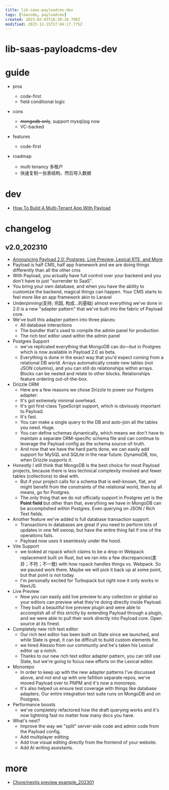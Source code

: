 ```yaml
---
title: lib-saas-payloadcms-dev
tags: [lowcode, payloadcms]
created: 2023-02-05T18:39:26.796Z
modified: 2023-12-15T17:04:17.775Z
---
```


# lib-saas-payloadcms-dev

# guide

- pros
  - code-first
  - field conditional logic

- cons
  - ~~mongodb only~~, support mysql/pg now
  - VC-backed

- features
  - code-first

- roadmap
  - multi tenancy 多租户
  - 快速复制一张表结构，然后导入数据
# dev
- [How To Build A Multi-Tenant App With Payload](https://payloadcms.com/blog/how-to-build-a-multi-tenant-app-with-payload)
# changelog

## v2.0_202310

- [Announcing Payload 2.0: Postgres, Live Preview, Lexical RTE, and More](https://payloadcms.com/blog/payload-2-0)
- Payload is half CMS, half app framework and we are doing things differently than all the other cms
- With Payload, you actually have full control over your backend and you don't have to just "surrender to SaaS". 
- You bring your own database, and when you have the ability to customize the backend, magical things can happen. Your CMS starts to feel more like an app framework akin to Laravel
- Underpinning(支持; 巩固, 构成…的基础) almost everything we've done in 2.0 is a new "adapter pattern" that we've built into the fabric of Payload core.
- We've built this adapter pattern into three places:
  - All database interactions
  - The bundler that's used to compile the admin panel for production
  - The rich text editor used within the admin panel
- Postgres Support
  - we've replicated everything that MongoDB can do—but in Postgres which is now available in Payload 2.0 as beta.
  - Everything is done in the exact way that you'd expect coming from a relational DB world. Arrays automatically create new tables (not JSON columns), and you can still do relationships within arrays. Blocks can be nested and relate to other blocks. Relationships feature ordering out-of-the-box.
- Drizzle ORM
  - Here are a few reasons we chose Drizzle to power our Postgres adapter: 
  - It's got extremely minimal overhead.
  - It's got first-class TypeScript support, which is obviously important to Payload.
  - It's fast.
  - You can make a single query to the DB and auto-join all the tables you need. Huge.
  - You can define schemas dynamically, which means we don't have to maintain a separate ORM-specific schema file and can continue to leverage the Payload config as the schema source-of-truth.
  - And now that we have the hard parts done, we can easily add support for MySQL and SQLite in the near future. DynamoDB, too, when Drizzle supports it.
- Honestly I still think that MongoDB is the best choice for most Payload projects, because there is less technical complexity involved and fewer tables (collections) to deal with.
  - But if your project calls for a schema that is well-known, flat, and might benefit from the constraints of  the relational world, then by all means, go for Postgres. 
  - The only thing that we do not officially support in Postgres yet is the **Point field** but other than that, everything we have in MongoDB can be accomplished within Postgres. Even querying on JSON / Rich Text fields.
- Another feature we've added is full database transaction support. 
  - Transactions in databases are great if you need to perform lots of updates in one fell swoop, but have the entire thing fail if one of the operations fails.
  - Payload now uses it seamlessly under the hood.
- Vite Support
  - we looked at rspack which claims to be a drop-in Webpack replacement built on Rust, but we ran into a few discrepancies(差异；不符；不一致) with how rspack handles things vs. Webpack. So we paused work there. Maybe we will pick it back up at some point, but that point is not today.
  - I'm personally excited for Turbopack but right now it only works in NextJS.
- Live Preview
  - Now you can easily add live preview to any collection or global so your editors can preview what they're doing directly inside Payload.
  - They built a beautiful live preview plugin and were able to accomplish all of this strictly by extending Payload through a plugin, and we were able to pull their work directly into Payload core. Open source at its finest.
- Completely new rich text editor
  - Our rich text editor has been built on Slate since we launched, and while Slate is great, it can be difficult to build custom elements for. 
  - we hired Alessio from our community and he's taken his Lexical editor up a notch.
  - Thanks to our new rich text editor adapter pattern, you can still use Slate, but we're going to focus new efforts on the Lexical editor.
- Monorepo
  - In order to keep up with the new adapter patterns I've discussed above, and not end up with one fafillion separate repos, we've moved Payload over to PNPM and it's now a monorepo.
  - It's also helped us ensure test coverage with things like database adapters. Our entire integration test suite runs on MongoDB and on Postgres. 
- Performance boosts
  - we've completely refactored how the draft querying works and it's now lightning fast no matter how many docs you have.
- What's next?
  - Improve the way we "split" server-side code and admin code from the Payload config. 
  - Add multiplayer editing.
  - Add true visual editing directly from the frontend of your website.
  - Add AI writing assistants.
# more
- [Chore/nextjs preview example_202301](https://github.com/payloadcms/payload/pull/1950)
